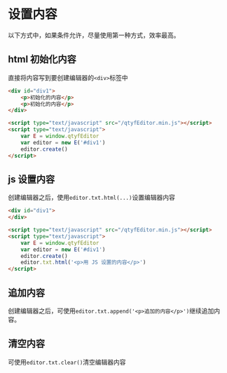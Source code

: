 # 设置内容

以下方式中，如果条件允许，尽量使用第一种方式，效率最高。

## html 初始化内容

直接将内容写到要创建编辑器的`<div>`标签中

```html
<div id="div1">
    <p>初始化的内容</p>
    <p>初始化的内容</p>
</div>

<script type="text/javascript" src="/qtyfEditor.min.js"></script>
<script type="text/javascript">
    var E = window.qtyfEditor
    var editor = new E('#div1')
    editor.create()
</script>
```

## js 设置内容

创建编辑器之后，使用`editor.txt.html(...)`设置编辑器内容

```html
<div id="div1">
</div>

<script type="text/javascript" src="/qtyfEditor.min.js"></script>
<script type="text/javascript">
    var E = window.qtyfEditor
    var editor = new E('#div1')
    editor.create()
    editor.txt.html('<p>用 JS 设置的内容</p>')
</script>
```

## 追加内容

创建编辑器之后，可使用`editor.txt.append('<p>追加的内容</p>')`继续追加内容。

## 清空内容

可使用`editor.txt.clear()`清空编辑器内容
